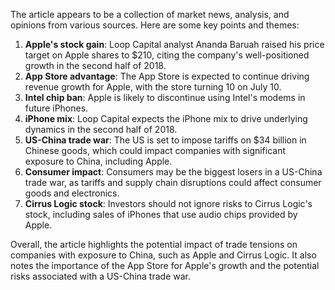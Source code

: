 The article appears to be a collection of market news, analysis, and opinions from various sources. Here are some key points and themes:

1. **Apple's stock gain**: Loop Capital analyst Ananda Baruah raised his price target on Apple shares to $210, citing the company's well-positioned growth in the second half of 2018.
2. **App Store advantage**: The App Store is expected to continue driving revenue growth for Apple, with the store turning 10 on July 10.
3. **Intel chip ban**: Apple is likely to discontinue using Intel's modems in future iPhones.
4. **iPhone mix**: Loop Capital expects the iPhone mix to drive underlying dynamics in the second half of 2018.
5. **US-China trade war**: The US is set to impose tariffs on $34 billion in Chinese goods, which could impact companies with significant exposure to China, including Apple.
6. **Consumer impact**: Consumers may be the biggest losers in a US-China trade war, as tariffs and supply chain disruptions could affect consumer goods and electronics.
7. **Cirrus Logic stock**: Investors should not ignore risks to Cirrus Logic's stock, including sales of iPhones that use audio chips provided by Apple.

Overall, the article highlights the potential impact of trade tensions on companies with exposure to China, such as Apple and Cirrus Logic. It also notes the importance of the App Store for Apple's growth and the potential risks associated with a US-China trade war.